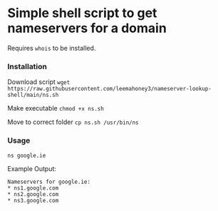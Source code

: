 # Simple shell script to get nameservers for a domain

Requires ```whois``` to be installed.

### Installation

Download script
```wget https://raw.githubusercontent.com/leemahoney3/nameserver-lookup-shell/main/ns.sh```

Make executable
```chmod +x ns.sh```

Move to correct folder
```cp ns.sh /usr/bin/ns```

### Usage
```ns google.ie```

Example Output:
```
Nameservers for google.ie:
* ns1.google.com
* ns2.google.com
* ns3.google.com
```
